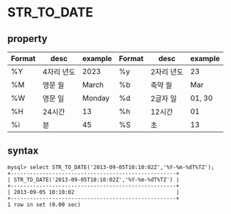 # STR_TO_DATE


## property
| Format | desc | example | Format | desc | example |
|--------|------|---------|--------|------|---------|
| %Y | 4자리 년도 | 2023 | %y | 2자리 년도 | 23 |
| %M | 영문 월 | March | %b | 축약 월 | Mar | %m | 2자리 월 | 03 |
| %W | 영문 일 | Monday | %d | 2글자 일 | 01, 30 | %e | 1글자 일 | 1, 30 |
| %H | 24시간 | 13 | %h | 12시간 | 01 |
| %i | 분 | 45 | %S | 초 | 13


## syntax
``` 
mysql> select STR_TO_DATE('2013-09-05T10:10:02Z','%Y-%m-%dT%TZ');
+----------------------------------------------------+
| STR_TO_DATE('2013-09-05T10:10:02Z','%Y-%m-%dT%TZ') |
+----------------------------------------------------+
| 2013-09-05 10:10:02                                |
+----------------------------------------------------+
1 row in set (0.00 sec)
```
